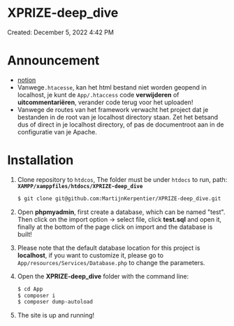 # XPRIZE-deep_dive

Created: December 5, 2022 4:42 PM

# Announcement
- [notion](https://www.notion.so/plan-van-aanpak-238ef291a6b34060a8ce0c22e93d5e78)
- Vanwege`.htacesse`, kan het html bestand niet worden geopend in localhost, je kunt de `App/.htaccess` code **verwijderen** of **uitcommentariëren**, verander code terug voor het uploaden!
- Vanwege de routes van het framework verwacht het project dat je bestanden in de root van je localhost
directory staan. Zet het betsand dus of direct in je localhost directory, of pas de documentroot aan in de configuratie van je Apache.

# Installation

1. Clone repository to `htdcos`, The folder must be under `htdocs` to run, path: **`XAMPP/xamppfiles/htdocs/XPRIZE-deep_dive`**

    ```bash
    $ git clone git@github.com:MartijnKerpentier/XPRIZE-deep_dive.git
    ```

2. Open **phpmyadmin**, first create a database, which can be named "test". Then click on the import option -> select file, click **test.sql** and open it, finally at the bottom of the page click on import and the database is built!
3. Please note that the default database location for this project is **localhost**, if you want to customize it, please go to `App/resources/Services/Database.php` to change the parameters.
4. Open the **XPRIZE-deep_dive** folder with the command line:

    ```bash
    $ cd App
    $ composer i
    $ composer dump-autoload
    ```

5. The site is up and running!